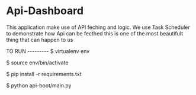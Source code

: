 # Api-Dashboard
This application make use of API feching and logic.  We use Task Scheduler to demonstrate how Api can be fecthed 
this is one of the most beautifult thing that can happen to us 

TO RUN ---------
$ virtualenv env

$ source env/bin/activate

$ pip install -r requirements.txt

$ python api-boot/main.py